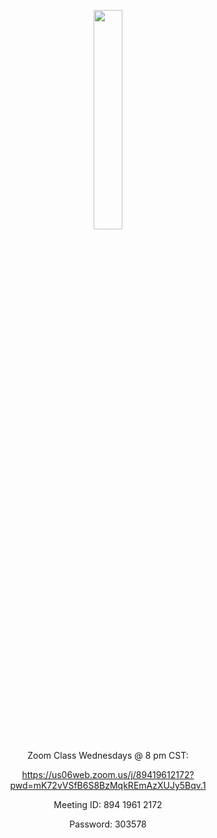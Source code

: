 
<html lang="en">
<head>
    <meta charset="UTF-8">
    <meta name="viewport" content="width=device-width, initial-scale=1.0">
    <title>Responsive Image</title>
    <style>
        .responsive-image {
            width: 30%;
        }
        @media only screen and (max-width: 600px) {
            .responsive-image {
                width: 80%; /* Adjust the width for mobile devices */
            }
        }
    </style>
</head>
<body>
    <p align="center">
        <img src="https://raw.githubusercontent.com/jkimOTD/jkimOTD.github.io/master/assets/images/weekly%20schedule%20final.png" class="responsive-image">
    </p>
</body>
</html>

<div style="text-align: center;">

Zoom Class Wednesdays @ 8 pm CST: <br>

https://us06web.zoom.us/j/89419612172?pwd=mK72vVSfB6S8BzMqkREmAzXUJy5Bqv.1 <br>

Meeting ID: 894 1961 2172 <br>

Password: 303578 <br>
</div>
